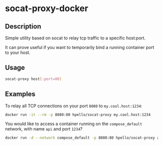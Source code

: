 # socat-proxy-docker

## Description

Simple utility based on socat to relay tcp traffic to a specific host:port.

It can prove useful if you want to temporarily bind a running container port to your host.

## Usage

```bash
socat-proxy host[:port=80]
```

## Examples

To relay all TCP connections on your port `8080` to `my.cool.host:1234`:

```bash
docker run -it --rm -p 8080:80 hpello/socat-proxy my.cool.host:1234
```

You would like to access a container running on the `compose_default` network, with name `api` and port `1234`?

```bash
docker run -d --network compose_default -p 8080:80 hpello/socat-proxy api:1234
```
